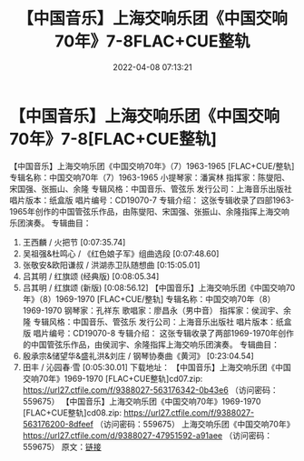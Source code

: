 ﻿---
title: 【中国音乐】上海交响乐团《中国交响70年》7-8FLAC+CUE整轨
date: 2022-04-08 07:13:21
categories: 古典音乐、新世纪、纯音雅乐
tags: 纯音雅乐
---
# 【中国音乐】上海交响乐团《中国交响70年》7-8[FLAC+CUE整轨]

【中国音乐】上海交响乐团《中国交响70年》（7）1963-1965 [FLAC+CUE/整轨]
专辑名称：中国交响70年（7）1963-1965
小提琴家：潘寅林
指挥家：陈燮阳、宋国强、张振山、余隆
专辑风格：中国音乐、管弦乐
发行公司：上海音乐出版社
唱片版本：纸盒版
唱片编号：CD19070-7
专辑介绍：
这张专辑收录了四部1963-1965年创作的中国管弦乐作品，由陈燮阳、宋国强、张振山、余隆指挥上海交响乐团演奏。
专辑曲目：
01. 王西麟 / 火把节
[0:07:35.74]
02. 吴祖强&杜鸣心 / 《红色娘子军》组曲选段
[0:07:48.60]
03. 张敬安&欧阳谦叔 / 洪湖赤卫队随想曲
[0:15:05.01]
04. 吕其明 / 红旗颂 (经典版)
[0:08:05.34]
05. 吕其明 / 红旗颂 (新版)
[0:08:56.12]
【中国音乐】上海交响乐团《中国交响70年》（8）1969-1970 [FLAC+CUE/整轨]
专辑名称：中国交响70年（8）1969-1970
钢琴家：孔祥东
歌唱家：廖昌永（男中音）
指挥家：侯润宇、余隆
专辑风格：中国音乐、管弦乐
发行公司：上海音乐出版社
唱片版本：纸盒版
唱片编号：CD19070-8
专辑介绍：
这张专辑收录了两部1969-1970年创作的中国管弦乐作品，由侯润宇、余隆指挥上海交响乐团演奏。
专辑曲目：
01. 殷承宗&储望华&盛礼洪&刘庄 / 钢琴协奏曲《黄河》
[0:23:04.54]
02. 田丰 / 沁园春·雪
[0:05:30.01]
下载地址：
【中国音乐】上海交响乐团《中国交响70年》1969-1970 [FLAC+CUE整轨]cd07.zip: https://url27.ctfile.com/f/9388027-563176342-0b43e6
（访问密码：559675）
【中国音乐】上海交响乐团《中国交响70年》1969-1970 [FLAC+CUE整轨]cd08.zip: https://url27.ctfile.com/f/9388027-563176200-8dfeef
（访问密码：559675）
上海交响乐团《中国交响70年》
https://url27.ctfile.com/d/9388027-47951592-a91aee
（访问密码：559675）
原文：[链接](https://blog.sina.com.cn/s/blog_1647c7e7601030wk0.html)